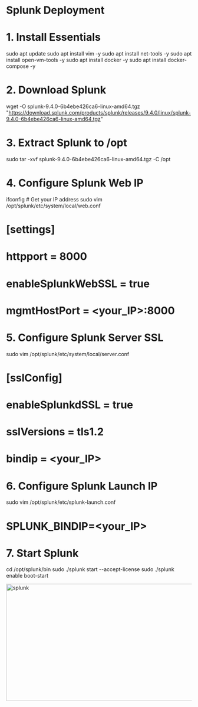 # Splunk Deployment

# 1. Install Essentials
sudo apt update
sudo apt install vim -y
sudo apt install net-tools -y
sudo apt install open-vm-tools -y
sudo apt install docker -y
sudo apt install docker-compose -y

# 2. Download Splunk
wget -O splunk-9.4.0-6b4ebe426ca6-linux-amd64.tgz "https://download.splunk.com/products/splunk/releases/9.4.0/linux/splunk-9.4.0-6b4ebe426ca6-linux-amd64.tgz"

# 3. Extract Splunk to /opt
sudo tar -xvf splunk-9.4.0-6b4ebe426ca6-linux-amd64.tgz -C /opt

# 4. Configure Splunk Web IP
ifconfig  # Get your IP address
sudo vim /opt/splunk/etc/system/local/web.conf
# [settings]
# httpport = 8000
# enableSplunkWebSSL = true
# mgmtHostPort = <your_IP>:8000

# 5. Configure Splunk Server SSL
sudo vim /opt/splunk/etc/system/local/server.conf
# [sslConfig]
# enableSplunkdSSL = true
# sslVersions = tls1.2
# bindip = <your_IP>

# 6. Configure Splunk Launch IP
sudo vim /opt/splunk/etc/splunk-launch.conf
# SPLUNK_BINDIP=<your_IP>

# 7. Start Splunk
cd /opt/splunk/bin
sudo ./splunk start --accept-license
sudo ./splunk enable boot-start


<img width="641" height="317" alt="splunk" src="https://github.com/user-attachments/assets/59d0e352-8c43-4c8f-a4f5-d9af65dbeac8" />
